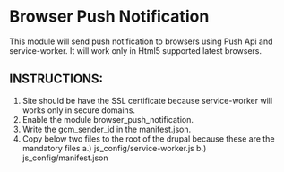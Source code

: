 Browser Push Notification
===================

This module will send push notification to browsers using Push Api 
and service-worker.
It will work only in Html5 supported latest browsers.

INSTRUCTIONS:
--------------

1. Site should be have the SSL certificate because service-worker will works only in
   secure domains.
2. Enable the module browser_push_notification.
3. Write the gcm_sender_id in the manifest.json.
4. Copy below two files to the root of the drupal because these are the
   mandatory files
	a.) js_config/service-worker.js
	b.) js_config/manifest.json
